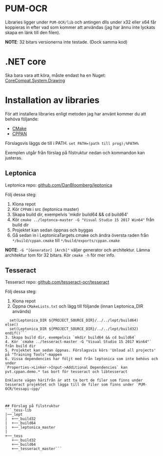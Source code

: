 # PUM-OCR

Libraries ligger under `PUM-OCR/lib` och antingen dlls under x32 eller x64 får koppieras in 
efter vad som kommer att användas (jag har ännu inte lyckats skapa en länk till den filen).

**NOTE**: 32 bitars versionerna inte testade. (Dock samma kod)


# .NET core
Ska bara vara att köra, måste endast ha en Nuget:
[CoreCompat.System.Drawing](https://www.nuget.org/packages/CoreCompat.System.Drawing/1.0.0-beta006)



# Installation av libraries

För att installera libraries enligt metoden jag har använt kommer
du att behöva följande:
* [CMake](https://cmake.org/)
* [CPPAN](https://cppan.org/)

Förslagsvis läggs de till i PATH. `set PATH=(path till prog);%PATH%`

Exemplen utgår från förslag på filstruktur nedan och kommandon kan justeras.

## Leptonica
Leptonica repo: [github.com/DanBloomberg/leptonica](https://github.com/DanBloomberg/leptonica)

Följ dessa steg:
1. Klona repot
2. Kör `CPPAN` i src (leptonica master)
3. Skapa build dir, exempelvis 'mkdir build64 && cd build64'
4. Kör `cmake ../leptonca-master -G "Visual Studio 15 2017 Win64"` från build dir 
5. Projektet kan sedan öppnas och byggas
6. Gå sedan in i LeptonicaTargets.cmake och ändra översta raden från `*/build/cppan.cmake`
	   till `*/build/exports/cppan.cmake`

**NOTE**: `-G "[Generator] [Arch]"` väljer generator och architektur. Lämna architektur tom för 32 bitars.
Kör `cmake -h` för mer info. 

## Tesseract
Tesseract repo: [github.com/tesseract-ocr/tesseract](https://github.com/tesseract-ocr/tesseract)

Följ dessa steg:
1. Klona repot
2. Öppna `CMakeLists.txt` och lägg till följande (innan Leptonica_DIR används)  
```if("${CMAKE_GENERATOR}" MATCHES "(Win64|IA64)")
  set(Leptonica_DIR ${PROJECT_SOURCE_DIR}/../../lept/build64)
else()
  set(Leptonica_DIR ${PROJECT_SOURCE_DIR}/../../lept/build32)
endif()```
3. Skapa build dir, exempelvis `mkdir build64 && cd build64`
4. Kör `cmake ../tesseract-master -G "Visual Studio 15 2017 Win64"` från build dir 
5. Projektet kan sedan öppnas. Förslagsvis körs 'Unload all projects' på "Training Tools"-mappen
6. Vissa dependencies har följt med från leptonica som inte behövs och under 
`Properties->Linker->Input->Additional Dependencies` kan pvt.cppan.demo.* tas bort för tesseract och libtesseract

Enklaste vägen härifrån är att ta bort de filer som finns under tesseract projektet och lägga till de filer som finns under `PUM-OCR/tessapi-cpp/`
	


## Förslag på filstruktur
```_tess-lib
|──_lept
|  +──_build32
|  +──_build64
|  +──_leptonica_master
|
+──_tess
   +──_build32
   +──_build64
   +──_tesseract_master```






